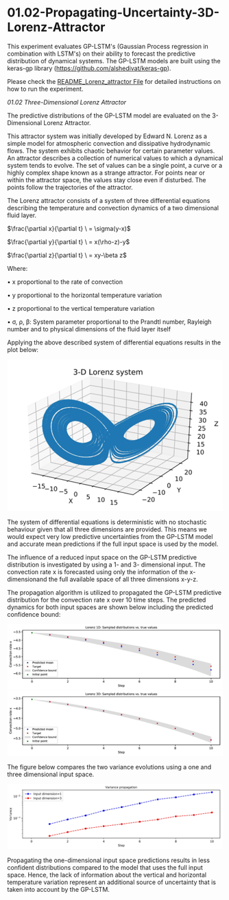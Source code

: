 # 01.02-Propagating-Uncertainty-3D-Lorenz-Attractor

This experiment evaluates GP-LSTM's (Gaussian Process regression in combination with LSTM's) on their ability to forecast the predictive distribution of dynamical systems.
The GP-LSTM models are built using the keras-gp library (https://github.com/alshedivat/keras-gp).

Please check the [README_Lorenz_attractor File](README_Lorenz_attractor.docx) for detailed instructions on how to run the experiment.

*01.02 Three-Dimensional Lorenz Attractor*

The predictive distributions of the GP-LSTM model are evaluated on the 3-Dimensional Lorenz Attractor.

This attractor system was initially developed by Edward N. Lorenz as a simple
model for atmospheric convection and dissipative hydrodynamic flows. The
system exhibits chaotic behavior for certain parameter values.
An attractor describes a collection of numerical values to which a dynamical
system tends to evolve. The set of values can be a single point, a curve or a
highly complex shape known as a strange attractor. For points near or within
the attractor space, the values stay close even if disturbed. The points follow the
trajectories of the attractor.

The Lorenz attractor consists of a system of three differential equations describing
the temperature and convection dynamics of a two dimensional fluid layer.

$\frac{\partial x}{\partial t} \ = \sigma(y-x)$

$\frac{\partial y}{\partial t} \ = x(\rho-z)-y$

$\frac{\partial z}{\partial t} \ = xy-\beta z$

Where:

• x proportional to the rate of convection

• y proportional to the horizontal temperature variation

• z proportional to the vertical temperature variation

• σ, ρ, β: System parameter proportional to the Prandtl number, Rayleigh
number and to physical dimensions of the fluid layer itself

Applying the above described system of differential equations results in the plot below:

<img src="./Figures/Lorenz3D.jpg">

The system of differential equations is deterministic with no stochastic behaviour given that all three dimensions are provided.
This means we would expect very low predictive uncertainties from the GP-LSTM model and accurate mean predictions if the full input space is used by the model.

The influence of a reduced input space on the GP-LSTM predictive distribution is investigated by using a 1- and 3- dimensional input.
The convection rate x is forecasted using only the information of the x-dimensionand the full available space of all three dimensions x-y-z.

The propagation algorithm is utilized to propagated the GP-LSTM predictive
distribution for the convection rate x over 10 time steps.
The predicted dynamics for both input spaces are shown below including the predicted confidence bound:

<img src="./Figures/L1D_uncertainty10.jpg">

<img src="./Figures/L3D_uncertainty10.jpg">

The figure below compares the two variance evolutions using a one and three dimensional input space. 

<img src="./Figures/L3d_variance_inputmodes.jpg">

Propagating the one-dimensional input space predictions results in less confident distributions compared to the model that uses the full input space.
Hence, the lack of information about the vertical and
horizontal temperature variation represent an additional source of uncertainty
that is taken into account by the GP-LSTM.
